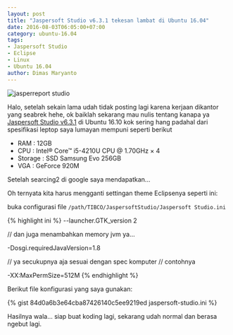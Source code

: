```yaml
---
layout: post
title: "Jaspersoft Studio v6.3.1 tekesan lambat di Ubuntu 16.04"
date: 2016-08-03T06:05:00+07:00
category: ubuntu-16.04
tags: 
- Jaspersoft Studio
- Eclipse
- Linux
- Ubuntu 16.04
author: Dimas Maryanto
---
```


![jasperreport studio]({{site.baseurl}}/assets/img/posts/jaspersoft-slow/logo.png)

Halo, setelah sekain lama udah tidak posting lagi karena kerjaan dikantor yang seabrek hehe, ok baiklah sekarang mau nulis tentang kanapa ya 
[Jaspersoft Studio v6.3.1](http://community.jaspersoft.com/project/jaspersoft-studio) di Ubuntu 16.10 kok sering hang padahal dari 
spesifikasi leptop saya lumayan mempuni seperti berikut

- RAM : 12GB
- CPU : Intel® Core™ i5-4210U CPU @ 1.70GHz × 4 
- Storage : SSD Samsung Evo 256GB
- VGA : GeForce 920M

Setelah searcing2 di google saya mendapatkan...

<!--more-->

Oh ternyata kita harus mengganti settingan theme Eclipsenya seperti ini:

buka configurasi file ```/path/TIBCO/JaspersoftStudio/Jaspersoft Studio.ini```

{% highlight ini %}
--launcher.GTK_version
2

// dan juga menambahkan memory jvm ya...

-Dosgi.requiredJavaVersion=1.8

// ya secukupnya aja sesuai dengan spec komputer
// contohnya

-XX:MaxPermSize=512M
{% endhighlight %}

Berikut file konfigurasi yang saya gunakan:

{% gist 84d0a6b3e64cba87426140c5ee9219ed jaspersoft-studio.ini %}

Hasilnya wala... siap buat koding lagi, sekarang udah normal dan berasa ngebut lagi.